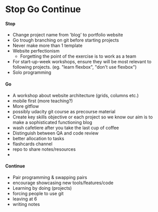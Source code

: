 # Stop Go Continue

#### Stop

* Change project name from 'blog' to portfolio website
* Go trough branching on git before starting projects
* Never make more than 1 template
* Website perfectionism
  * Forgetting the point of the exercise is to work as a team
* For start-up-week workshops, ensure they will be most relevant to following projects. (eg. "learn flexbox", "don't use flexbox")
* Solo programming
#### Go

* A workshop about website architecture (grids, columns etc.)
* mobile first (more teaching?)
* More gitflow 
* possibly udacity git course as precourse material
* Create key skills objective or each project so we know our aim is to make a sophisticated functioning blog
* wash cafetiere after you take the last cup of coffee
* Distinguish between QA and code review
* better allocation to tasks
* flashcards channel
* repo to share notes/resources
* 
#### Continue

* Pair programming & swapping pairs
* encourage showcasing new tools/features/code
* Learning by doing (projects)
* forcing people to use git
* leaving at 6
* writing notes